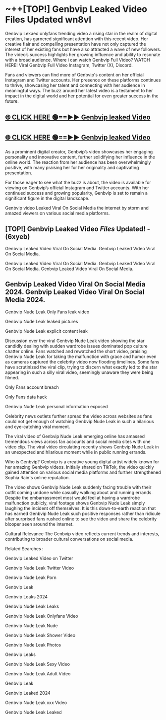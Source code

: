 # ~++[TOP!] Genbvip Leaked Video Files Updated wn8vl

 Genbvip Lekaed onlyfans trending video a rising star in the realm of digital creation, has garnered significant attention with this recent video. Her creative flair and compelling presentation have not only captured the interest of her existing fans but have also attracted a wave of new followers. The video’s success highlights her growing influence and ability to resonate with a broad audience.
Where i can watch  Genbvip Full Video? WATCH HERE! Viral  Genbvip Full Video Instagram, Twitter (X), Discord.


Fans and viewers can find more of  Genbvip's content on her official Instagram and Twitter accounts. Her presence on these platforms continues to thrive, showcasing her talent and connecting with her audience in meaningful ways. The buzz around her latest video is a testament to her impact in the digital world and her potential for even greater success in the future.


## [🌐 CLICK HERE 🟢==►►  Genbvip leaked Video ](https://onlyclips.site?title=Genbvip&ref=git)

## [🌐 CLICK HERE 🟢==►►  Genbvip leaked Video ](https://onlyclips.site?title=Genbvip&ref=git)


As a prominent digital creator,  Genbvip’s video showcases her engaging personality and innovative content, further solidifying her influence in the online world. The reaction from her audience has been overwhelmingly positive, with many praising her for her originality and captivating presentation.

For those eager to see what the buzz is about, the video is available for viewing on  Genbvip’s official Instagram and Twitter accounts. With her continued success and growing popularity,  Genbvip is set to remain a significant figure in the digital landscape.


  Genbvip video Leaked Viral On Social Media the internet by storm and amazed viewers on various social media platforms.


## [TOP!]  Genbvip Leaked Video *Files* Updated! - (6xyeb) 

 Genbvip Leaked Video Viral On Social Media. Genbvip Leaked Video Viral On Social Media.

 Genbvip Leaked Video Viral On Social Media. Genbvip Leaked Video Viral On Social Media. Genbvip Leaked Video Viral On Social Media.


##  Genbvip Leaked Video Viral On Social Media 2024. Genbvip Leaked Video Viral On Social Media 2024.
 Genbvip Nude Leak Only Fans leak video

 Genbvip Nude Leak leaked pictures

 Genbvip Nude Leak explicit content leak

Discussion over the viral  Genbvip Nude Leak video showing the star candidly dealing with sudden wardrobe issues dominated pop culture chatter online. Fans watched and rewatched the short video, praising  Genbvip Nude Leak for taking the malfunction with grace and humor even as cameras captured the celebrity video now flooding timelines. Some fans have scrutinized the viral clip, trying to discern what exactly led to the star appearing in such a silly viral video, seemingly unaware they were being filmed.


Only Fans account breach

Only Fans data hack

 Genbvip Nude Leak personal information exposed

Celebrity news outlets further spread the video across websites as fans could not get enough of watching  Genbvip Nude Leak in such a hilarious and eye-catching viral moment.


The viral video of  Genbvip Nude Leak emerging online has amassed tremendous views across fan accounts and social media sites with one video clip. The viral video circulating recently shows  Genbvip Nude Leak in an unexpected and hilarious moment while in public running errands.


Who is  Genbvip?  Genbvip is a creative young digital artist widely known for her amazing  Genbvip videos. Initially shared on TikTok, the video quickly gained attention on various social media platforms and further strengthened Sophia Rain's online reputation.

The video shows  Genbvip Nude Leak suddenly facing trouble with their outfit coming undone while casually walking about and running errands. Despite the embarrassment most would feel at having a wardrobe malfunction publicly, viral footage shows  Genbvip Nude Leak simply laughing the incident off themselves. It is this down-to-earth reaction that has earned  Genbvip Nude Leak such positive responses rather than ridicule after surprised fans rushed online to see the video and share the celebrity blooper seen around the internet.

Cultural Relevance The  Genbvip video reflects current trends and interests, contributing to broader cultural conversations on social media.

Related Searches :

 Genbvip Leaked Video on Twitter

 Genbvip Nude Leak Twitter Video

 Genbvip Nude Leak Porn

 Genbvip Leak 

 Genbvip Leaks 2024

 Genbvip Nude Leak Leaks

 Genbvip Nude Leak Onlyfans Video

 Genbvip Nude Leak Nude

 Genbvip Nude Leak Shower Video

 Genbvip Nude Leak Photos

 Genbvip Leaks

 Genbvip Nude Leak Sexy Video

 Genbvip Nude Leak Adult Video

 Genbvip Leak

 Genbvip Leaked 2024

 Genbvip Nude Leak xxx Video

 Genbvip Nude Leak Leaked